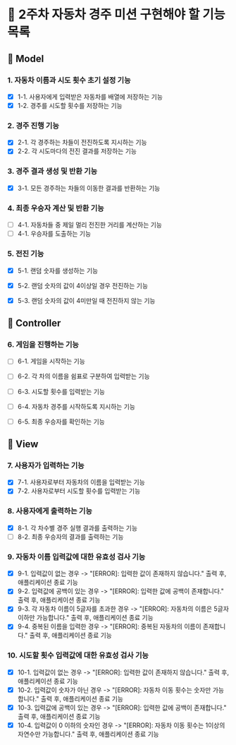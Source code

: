 # 🚗 2주차 자동차 경주 미션 구현해야 할 기능 목록

## 🤔 Model 
### 1. 자동차 이름과 시도 횟수 초기 설정 기능
- [x] 1-1. 사용자에게 입력받은 자동차를 배열에 저장하는 기능
- [x] 1-2. 경주를 시도할 횟수를 저장하는 기능

### 2. 경주 진행 기능
- [x] 2-1. 각 경주하는 차들이 전진하도록 지시하는 기능
- [x] 2-2. 각 시도마다의 전진 결과를 저장하는 기능

### 3. 경주 결과 생성 및 반환 기능
- [x] 3-1. 모든 경주하는 차들의 이동한 결과를 반환하는 기능

### 4. 최종 우승자 계산 및 반환 기능
- [ ] 4-1. 자동차들 중 제일 멀리 전진한 거리를 계산하는 기능
- [ ] 4-1. 우승자를 도출하는 기능

### 5. 전진 기능
- [x] 5-1. 랜덤 숫자를 생성하는 기능
- [x] 5-2. 랜덤 숫자의 값이 4이상일 경우 전진하는 기능
- [x] 5-3. 랜덤 숫자의 값이 4미만일 때 전진하지 않는 기능


## 🤔 Controller

### 6. 게임을 진행하는 기능
- [ ] 6-1. 게임을 시작하는 기능
- [ ] 6-2. 각 차의 이름을 쉼표로 구분하여 입력받는 기능 
- [ ] 6-3. 시도할 횟수를 입력받는 기능
- [ ] 6-4. 자동차 경주를 시작하도록 지시하는 기능
- [ ] 6-5. 최종 우승자를 확인하는 기능


## 🤔 View

### 7. 사용자가 입력하는 기능
- [x] 7-1. 사용자로부터 자동차의 이름을 입력받는 기능
- [x] 7-2. 사용자로부터 시도할 횟수를 입력받는 기능

### 8. 사용자에게 출력하는 기능
- [x] 8-1. 각 차수별 경주 실행 결과를 출력하는 기능
- [ ] 8-2. 최종 우승자의 결과를 출력하는 기능

### 9. 자동차 이름 입력값에 대한 유효성 검사 기능
- [x] 9-1. 입력값이 없는 경우 -> "[ERROR]: 입력한 값이 존재하지 않습니다." 출력 후, 애플리케이션 종료 기능
- [x] 9-2. 입력값에 공백이 있는 경우 -> "[ERROR]: 입력한 값에 공백이 존재합니다." 출력 후, 애플리케이션 종료 기능
- [x] 9-3. 각 자동차 이름이 5글자를 초과한 경우 -> "[ERROR]: 자동차의 이름은 5글자 이하만 가능합니다." 출력 후, 애플리케이션 종료 기능
- [x] 9-4. 중복된 이름을 입력한 경우 -> "[ERROR]: 중복된 자동차의 이름이 존재합니다." 출력 후, 애플리케이션 종료 기능

### 10. 시도할 횟수 입력값에 대한 유효성 검사 기능
- [x] 10-1. 입력값이 없는 경우 -> "[ERROR]: 입력한 값이 존재하지 않습니다." 출력 후, 애플리케이션 종료 기능
- [x] 10-2. 입력값이 숫자가 아닌 경우 -> "[ERROR]: 자동차 이동 횟수는 숫자만 가능합니다." 출력 후, 애플리케이션 종료 기능
- [x] 10-3. 입력값에 공백이 있는 경우 -> "[ERROR]: 입력한 값에 공백이 존재합니다." 출력 후, 애플리케이션 종료 기능
- [x] 10-4. 입력값이 0 이하의 숫자인 경우 -> "[ERROR]: 자동차 이동 횟수는 1이상의 자연수만 가능합니다." 출력 후, 애플리케이션 종료 기능